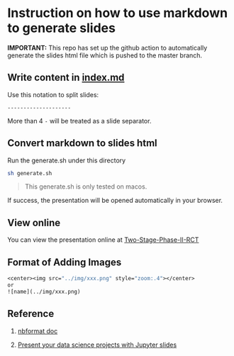 # Instruction on how to use markdown to generate slides

**IMPORTANT:** This repo has set up the github action to automatically generate the slides html file which is pushed to the master branch.

## Write content in [index.md](index.md)

Use this notation to split slides:

```{markdown}
--------------------
```

More than 4 `-` will be treated as a slide separator.

## Convert markdown to slides html

Run the generate.sh under this directory

```sh
sh generate.sh
```

> This generate.sh is only tested on macos.

If success, the presentation will be opened automatically in your browser.

<!-- ### Usage of reveal.js

```sh
git clone https://github.com/hakimel/reveal.js.git
cd reveal.js
git checkout 3.5.0
cd ..
``` -->

## View online

You can view the presentation online at [Two-Stage-Phase-II-RCT](https://lucajiang.github.io/Two-Stage-Phase-II-RCT/)

## Format of Adding Images

```pure
<center><img src="../img/xxx.png" style="zoom:.4"></center>
or
![name](../img/xxx.png)
```

## Reference

1. [nbformat doc](https://nbconvert.readthedocs.io/en/latest/usage.html)

1. [Present your data science projects with Jupyter slides](https://medium.com/learning-machine-learning/present-your-data-science-projects-with-jupyter-slides-75f20735eb0f)

<!-- [3.] [Markdown Cheatsheet]( -->